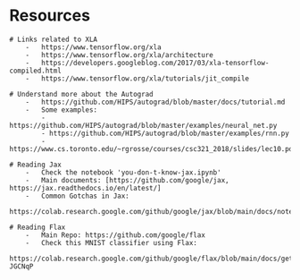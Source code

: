 # Resources
    # Links related to XLA
        -	https://www.tensorflow.org/xla
        -	https://www.tensorflow.org/xla/architecture
        -	https://developers.googleblog.com/2017/03/xla-tensorflow-compiled.html
        -	https://www.tensorflow.org/xla/tutorials/jit_compile

    # Understand more about the Autograd
        - 	https://github.com/HIPS/autograd/blob/master/docs/tutorial.md
        -	Some examples:
            - https://github.com/HIPS/autograd/blob/master/examples/neural_net.py
            - https://github.com/HIPS/autograd/blob/master/examples/rnn.py
            - https://www.cs.toronto.edu/~rgrosse/courses/csc321_2018/slides/lec10.pdf

    # Reading Jax
        -   Check the notebook 'you-don-t-know-jax.ipynb'
        -	Main documents: [https://github.com/google/jax, https://jax.readthedocs.io/en/latest/]
        -   Common Gotchas in Jax:
                https://colab.research.google.com/github/google/jax/blob/main/docs/notebooks/Common_Gotchas_in_JAX.ipynb#scrollTo=w99WXa6bBa_H

    # Reading Flax
        -   Main Repo: https://github.com/google/flax
        -   Check this MNIST classifier using Flax:
            https://colab.research.google.com/github/google/flax/blob/main/docs/getting_started.ipynb#scrollTo=7ipyJ-JGCNqP
